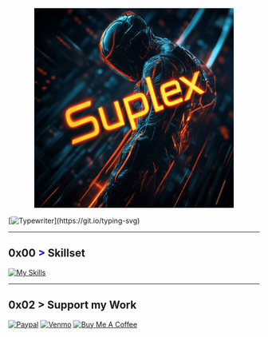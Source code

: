 <div style="text-align: center;">
 <img src="images/banner.png" width="400"  />
</div>

[![Typewriter](https://readme-typing-svg.herokuapp.com?font=Orbitron&size=30&duration=4000&color=4440FF&pause=500&center=true&random=false&width=1200&lines=$+Software+Leader+/+Developer+focused+on+dynamic+platforms;)](https://git.io/typing-svg)

---
## 0x00 <span style="color: blue !important;">&gt;</span> Skillset
[![My Skills](https://skillicons.dev/icons?i=aws,gcp,java,kotlin,scala,golang,git,react,javascript,typescript,python,bash&perline=12)](https://skillicons.dev)

---
## 0x02 > Support my Work
[![Paypal](https://img.shields.io/badge/PayPal-00457C?style=for-the-badge&logo=paypal&logoColor=white)](paypal.me/suplex1)
[![Venmo](https://img.shields.io/badge/Venmo-008CFF?logo=venmo&logoColor=white)](https://venmo.com/code?user_id=3053223573192704892&created=1735330323)
[![Buy Me A Coffee](https://img.shields.io/badge/BuyMeACoffee-FFDD00?style=for-the-badge)](https://www.buymeacoffee.com/suplex1)

[Button Shield]: https://img.shields.io/badge/Shield_Buttons-37a779?style=for-the-badge
[Shield]: Types/shield.md
